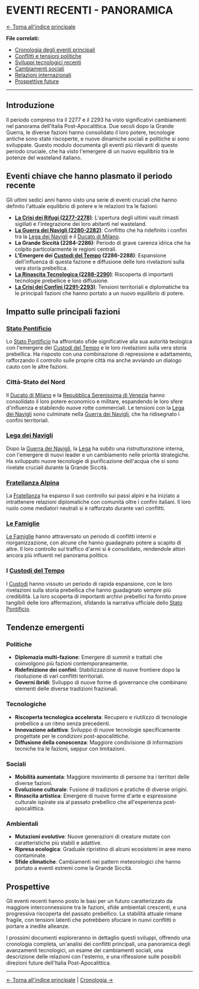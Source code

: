 # EVENTI RECENTI - PANORAMICA

[← Torna all'indice principale](../../01-Indice/01.0-indice-principale.md)

**File correlati:**
- [Cronologia degli eventi principali](../10-Eventi/10.1-cronologia.md)
- [Conflitti e tensioni politiche](../10-Eventi/10.2-conflitti.md)
- [Sviluppi tecnologici recenti](../10-Eventi/10.3-sviluppi-tecnologici.md)
- [Cambiamenti sociali](../10-Eventi/10.4-cambiamenti-sociali.md)
- [Relazioni internazionali](../10-Eventi/10.5-relazioni-internazionali.md)
- [Prospettive future](../10-Eventi/10.6-prospettive-future.md)

---

## Introduzione

Il periodo compreso tra il 2277 e il 2293 ha visto significativi cambiamenti nel panorama dell'Italia Post-Apocalittica. Due secoli dopo la Grande Guerra, le diverse fazioni hanno consolidato il loro potere, tecnologie antiche sono state riscoperte, e nuove dinamiche sociali e politiche si sono sviluppate. Questo modulo documenta gli eventi più rilevanti di questo periodo cruciale, che ha visto l'emergere di un nuovo equilibrio tra le potenze del wasteland italiano.

## Eventi chiave che hanno plasmato il periodo recente

Gli ultimi sedici anni hanno visto una serie di eventi cruciali che hanno definito l'attuale equilibrio di potere e le relazioni tra le fazioni:

- **[La Crisi dei Rifugi (2277-2278)](../10-Eventi/10.2-conflitti.md#la-crisi-dei-rifugi-2277-2278)**: L'apertura degli ultimi vault rimasti sigillati e l'integrazione dei loro abitanti nel wasteland.
- **[La Guerra dei Navigli (2280-2282)](../10-Eventi/10.2-conflitti.md#la-guerra-dei-navigli-2280-2282)**: Conflitto che ha ridefinito i confini tra la [Lega dei Navigli](../05-Fazioni/05.3-lega-navigli.md) e il [Ducato di Milano](../../../06-Luoghi/06.3-milano.md).
- **La Grande Siccità (2284-2286)**: Periodo di grave carenza idrica che ha colpito particolarmente le regioni centrali.
- **L'Emergere dei [Custodi del Tempo](../05-Fazioni/05.6-custodi-tempo.md) (2286-2288)**: Espansione dell'influenza di questa fazione e diffusione delle loro rivelazioni sulla vera storia prebellica.
- **[La Rinascita Tecnologica (2288-2290)](../10-Eventi/10.3-sviluppi-tecnologici.md#la-rinascita-tecnologica-2288-2290)**: Riscoperta di importanti tecnologie prebellice e loro diffusione.
- **[La Crisi dei Confini (2291-2293)](../10-Eventi/10.2-conflitti.md#la-crisi-dei-confini-2291-2293)**: Tensioni territoriali e diplomatiche tra le principali fazioni che hanno portato a un nuovo equilibrio di potere.

## Impatto sulle principali fazioni

### [Stato Pontificio](../05-Fazioni/05.1-stato-pontificio.md)

Lo [Stato Pontificio](../05-Fazioni/05.1-stato-pontificio.md) ha affrontato sfide significative alla sua autorità teologica con l'emergere dei [Custodi del Tempo](../05-Fazioni/05.6-custodi-tempo.md) e le loro rivelazioni sulla vera storia prebellica. Ha risposto con una combinazione di repressione e adattamento, rafforzando il controllo sulle proprie città ma anche avviando un dialogo cauto con le altre fazioni.

### Città-Stato del Nord

Il [Ducato di Milano](../../../06-Luoghi/06.3-milano.md) e la [Repubblica Serenissima di Venezia](../../../06-Luoghi/06.2-venezia.md) hanno consolidato il loro potere economico e militare, espandendo le loro sfere d'influenza e stabilendo nuove rotte commerciali. Le tensioni con la [Lega dei Navigli](../05-Fazioni/05.3-lega-navigli.md) sono culminate nella [Guerra dei Navigli](../10-Eventi/10.2-conflitti.md#la-guerra-dei-navigli-2280-2282), che ha ridisegnato i confini territoriali.

### [Lega dei Navigli](../05-Fazioni/05.3-lega-navigli.md)

Dopo la [Guerra dei Navigli](../10-Eventi/10.2-conflitti.md#la-guerra-dei-navigli-2280-2282), la [Lega](../05-Fazioni/05.3-lega-navigli.md) ha subito una ristrutturazione interna, con l'emergere di nuovi leader e un cambiamento nelle priorità strategiche. Ha sviluppato nuove tecnologie di purificazione dell'acqua che si sono rivelate cruciali durante la Grande Siccità.

### [Fratellanza Alpina](../05-Fazioni/05.4-fratellanza-alpina.md)

La [Fratellanza](../05-Fazioni/05.4-fratellanza-alpina.md) ha espanso il suo controllo sui passi alpini e ha iniziato a intrattenere relazioni diplomatiche con comunità oltre i confini italiani. Il loro ruolo come mediatori neutrali si è rafforzato durante vari conflitti.

### [Le Famiglie](../05-Fazioni/05.5-famiglie.md)

[Le Famiglie](../05-Fazioni/05.5-famiglie.md) hanno attraversato un periodo di conflitti interni e riorganizzazione, con alcune che hanno guadagnato potere a scapito di altre. Il loro controllo sul traffico d'armi si è consolidato, rendendole attori ancora più influenti nel panorama politico.

### I [Custodi del Tempo](../05-Fazioni/05.6-custodi-tempo.md)

I [Custodi](../05-Fazioni/05.6-custodi-tempo.md) hanno vissuto un periodo di rapida espansione, con le loro rivelazioni sulla storia prebellica che hanno guadagnato sempre più credibilità. La loro scoperta di importanti archivi prebellici ha fornito prove tangibili delle loro affermazioni, sfidando la narrativa ufficiale dello [Stato Pontificio](../05-Fazioni/05.1-stato-pontificio.md).

## Tendenze emergenti

### Politiche

- **Diplomazia multi-fazione**: Emergere di summit e trattati che coinvolgono più fazioni contemporaneamente.
- **Ridefinizione dei confini**: Stabilizzazione di nuove frontiere dopo la risoluzione di vari conflitti territoriali.
- **Governi ibridi**: Sviluppo di nuove forme di governance che combinano elementi delle diverse tradizioni frazionali.

### Tecnologiche

- **Riscoperta tecnologica accelerata**: Recupero e riutilizzo di tecnologie prebellice a un ritmo senza precedenti.
- **Innovazione adattiva**: Sviluppo di nuove tecnologie specificamente progettate per le condizioni post-apocalittiche.
- **Diffusione della conoscenza**: Maggiore condivisione di informazioni tecniche tra le fazioni, seppur con limitazioni.

### Sociali

- **Mobilità aumentata**: Maggiore movimento di persone tra i territori delle diverse fazioni.
- **Evoluzione culturale**: Fusione di tradizioni e pratiche di diverse origini.
- **Rinascita artistica**: Emergere di nuove forme d'arte e espressione culturale ispirate sia al passato prebellico che all'esperienza post-apocalittica.

### Ambientali

- **Mutazioni evolutive**: Nuove generazioni di creature mutate con caratteristiche più stabili e adattive.
- **Ripresa ecologica**: Graduale ripristino di alcuni ecosistemi in aree meno contaminate.
- **Sfide climatiche**: Cambiamenti nei pattern meteorologici che hanno portato a eventi estremi come la Grande Siccità.

## Prospettive

Gli eventi recenti hanno posto le basi per un futuro caratterizzato da maggiore interconnessione tra le fazioni, sfide ambientali crescenti, e una progressiva riscoperta del passato prebellico. La stabilità attuale rimane fragile, con tensioni latenti che potrebbero sfociare in nuovi conflitti o portare a inedite alleanze.

I prossimi documenti esploreranno in dettaglio questi sviluppi, offrendo una cronologia completa, un'analisi dei conflitti principali, una panoramica degli avanzamenti tecnologici, un esame dei cambiamenti sociali, una descrizione delle relazioni con l'esterno, e una riflessione sulle possibili direzioni future dell'Italia Post-Apocalittica.

---

[← Torna all'indice principale](../../01-Indice/01.0-indice-principale.md) | [Cronologia →](../10-Eventi/10.1-cronologia.md)
